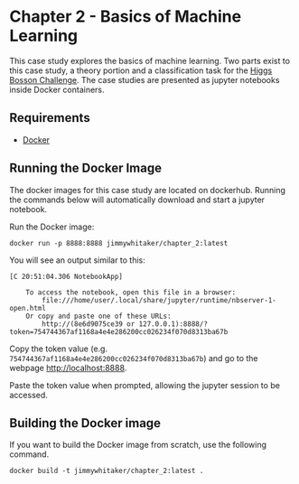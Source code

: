 # Chapter 2 - Basics of Machine Learning
This case study explores the basics of machine learning. Two parts exist to this case study, a theory portion and a classification task for the [Higgs Bosson Challenge](http://opendata.cern.ch/collection/ATLAS-Higgs-Challenge-2014). The case studies are presented as jupyter notebooks inside Docker containers. 

## Requirements
* [Docker](https://docs.docker.com/install/) 

## Running the Docker Image
The docker images for this case study are located on dockerhub. Running the commands below will automatically download and start a jupyter notebook.

Run the Docker image:
```
docker run -p 8888:8888 jimmywhitaker/chapter_2:latest
```

You will see an output similar to this: 
```
[C 20:51:04.306 NotebookApp]

    To access the notebook, open this file in a browser:
        file:///home/user/.local/share/jupyter/runtime/nbserver-1-open.html
    Or copy and paste one of these URLs:
        http://(8e6d9075ce39 or 127.0.0.1):8888/?token=754744367af1168a4e4e286200cc026234f070d8313ba67b
```
Copy the token value (e.g. `754744367af1168a4e4e286200cc026234f070d8313ba67b`) and go to the webpage [http://localhost:8888](http://localhost:8888).

Paste the token value when prompted, allowing the jupyter session to be accessed.

## Building the Docker image
If you want to build the Docker image from scratch, use the following command. 
```
docker build -t jimmywhitaker/chapter_2:latest .
```